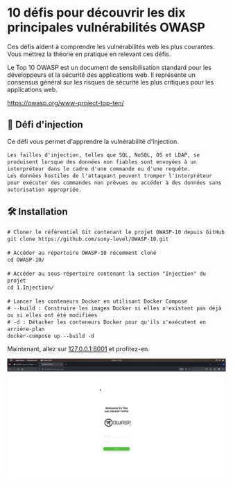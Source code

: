 

# 10 défis pour découvrir les dix principales vulnérabilités OWASP

Ces défis aident à comprendre les vulnérabilités web les plus courantes.
Vous mettrez la théorie en pratique en relevant ces défis.

Le Top 10 OWASP est un document de sensibilisation standard pour les développeurs et la sécurité des applications web. Il représente un consensus général sur les risques de sécurité les plus critiques pour les applications web.

https://owasp.org/www-project-top-ten/

## :dart: Défi d'injection 

Ce défi vous permet d'apprendre la vulnérabilité d'injection.

```
Les failles d'injection, telles que SQL, NoSQL, OS et LDAP, se produisent lorsque des données non fiables sont envoyées à un interpréteur dans le cadre d'une commande ou d'une requête. 
Les données hostiles de l'attaquant peuvent tromper l'interpréteur pour exécuter des commandes non prévues ou accéder à des données sans autorisation appropriée.

```

## :hammer_and_wrench: Installation

```
# Cloner le référentiel Git contenant le projet OWASP-10 depuis GitHub
git clone https://github.com/sony-level/OWASP-10.git

# Accéder au répertoire OWASP-10 récemment cloné
cd OWASP-10/

# Accéder au sous-répertoire contenant la section "Injection" du projet
cd 1.Injection/

# Lancer les conteneurs Docker en utilisant Docker Compose
# --build : Construire les images Docker si elles n'existent pas déjà ou si elles ont été modifiées
# -d : Détacher les conteneurs Docker pour qu'ils s'exécutent en arrière-plan
docker-compose up --build -d

```
Maintenant, allez sur [127.0.0.1:8001](http://127.0.0.1:8001) et profitez-en.

![Interface](./www/assets/images/Screenshot_20240213_131509.jpg)


